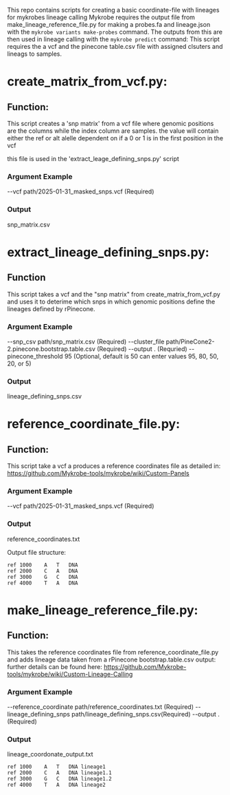 This repo contains  scripts for creating a basic coordinate-file with lineages for mykrobes lineage calling 
Mykrobe requires the output file from make_lineage_reference_file.py for making a probes.fa and lineage.json with the `mykrobe variants make-probes` command.
The outputs from this are then used in lineage calling with the `mykrobe predict` command:
This script requires the a vcf and the pinecone table.csv file with assigned clsuters and lineags to samples.

# create_matrix_from_vcf.py:
## Function:
This script creates a 'snp matrix' from a vcf file where genomic positions are the columns while the index column are samples.
the value will contain either the ref or alt alelle dependent on if a 0 or 1 is in the first position in the vcf

this file is used in the 'extract_leage_defining_snps.py' script 

### Argument Example 
--vcf path/2025-01-31_masked_snps.vcf (Required)

### Output
snp_matrix.csv

# extract_lineage_defining_snps.py:
## Function
This script takes a vcf and the "snp matrix" from create_matrix_from_vcf.py and uses it to deterime which snps in which genomic positions define the lineages defined by rPinecone.

### Argument Example 
--snp_csv path/snp_matrix.csv (Required)
--cluster_file path/PineCone2-2.pinecone.bootstrap.table.csv (Required)
--output . (Requried)
--pinecone_threshold 95 (Optional, default is 50 can enter values 95, 80, 50, 20, or 5)

### Output
lineage_defining_snps.csv

# reference_coordinate_file.py:
## Function:
This script take a vcf a produces a reference coordinates file as detailed in:
https://github.com/Mykrobe-tools/mykrobe/wiki/Custom-Panels

### Argument Example 
--vcf path/2025-01-31_masked_snps.vcf (Required)

### Output
reference_coordinates.txt

Output file structure:
```
ref	1000	A	T	DNA	
ref	2000	C	A	DNA
ref	3000	G	C	DNA	
ref	4000	T	A	DNA	
```
# make_lineage_reference_file.py:
## Function: 
This takes the reference coordinates file from reference_coordinate_file.py and adds lineage data taken from a rPinecone bootstrap.table.csv output:
further details can be found here:
https://github.com/Mykrobe-tools/mykrobe/wiki/Custom-Lineage-Calling

### Argument Example 
--reference_coordinate path/reference_coordinates.txt (Required)
--lineage_defining_snps path/lineage_defining_snps.csv(Required)
--output . (Required)

### Output
lineage_coordonate_output.txt

```
ref	1000	A	T	DNA	lineage1
ref	2000	C	A	DNA	lineage1.1
ref	3000	G	C	DNA	lineage1.2
ref	4000	T	A	DNA	lineage2
```